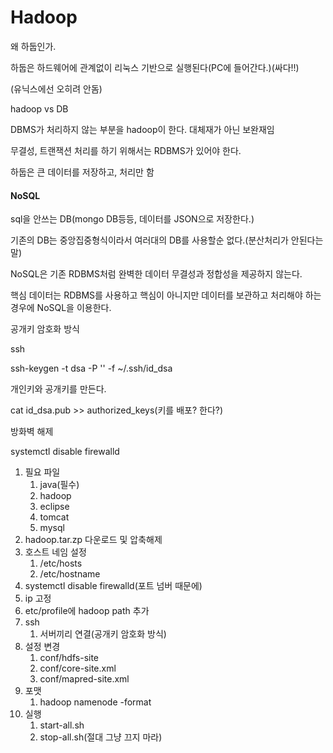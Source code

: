 # Hadoop

왜 하둡인가.

하둡은 하드웨어에 관계없이 리눅스 기반으로 실행된다(PC에 들어간다.)(싸다!!)

(유닉스에선 오히려 안돔)

hadoop vs DB

DBMS가 처리하지 않는 부분을 hadoop이 한다. 대체재가 아닌 보완재임

무결성, 트랜잭션 처리를 하기 위해서는 RDBMS가 있어야 한다.

하둡은 큰 데이터를 저장하고, 처리만 함



#### NoSQL

sql을 안쓰는 DB(mongo DB등등, 데이터를 JSON으로 저장한다.)

기존의 DB는 중앙집중형식이라서 여러대의 DB를 사용할순 없다.(분산처리가 안된다는 말)

NoSQL은 기존 RDBMS처럼 완벽한 데이터 무결성과 정합성을 제공하지 않는다. 

핵심 데이터는 RDBMS를 사용하고 핵심이 아니지만 데이터를 보관하고 처리해야 하는 경우에 NoSQL을 이용한다.



공개키 암호화 방식

ssh

ssh-keygen -t dsa -P '' -f ~/.ssh/id_dsa

개인키와 공개키를 만든다.

cat id_dsa.pub >> authorized_keys(키를 배포? 한다?)



방화벽 해제

systemctl disable firewalld





1. 필요 파일
   1. java(필수)
   2. hadoop
   3. eclipse
   4. tomcat
   5. mysql
2. hadoop.tar.zp 다운로드 및 압축해제
3. 호스트 네임 설정
   1. /etc/hosts
   2. /etc/hostname
4. systemctl disable firewalld(포트 넘버 때문에)
5. ip 고정
6. etc/profile에 hadoop path 추가
7. ssh
   1. 서버끼리 연결(공개키 암호화 방식)
8. 설정 변경
   1. conf/hdfs-site
   2. conf/core-site.xml
   3. conf/mapred-site.xml
9. 포맷
   1. hadoop namenode -format
10. 실행
    1. start-all.sh
    2. stop-all.sh(절대 그냥 끄지 마라)